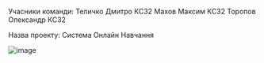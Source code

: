 Учасники команди:
	Теличко Дмитро КС32
	Махов Максим КС32
	Торопов Олександр КС32

Назва проекту:
	Система Онлайн Навчання

![image](https://github.com/TelychkoDmytro/MPP_OnlineLearning/assets/144661334/1385cbe0-7fa9-4cd8-81db-ce2aba66cfd4)
